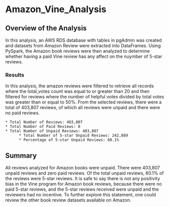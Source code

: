 # Amazon_Vine_Analysis


## Overview of the Analysis
In this analysis, an AWS RDS database with tables in pgAdmin was created and datasets from Amazon Review were extracted into DataFrames. Using PySpark, the Amazon book reviews were then analyzed to determine whether having a paid Vine review has any affect on the nuymber of 5-star reviews.

### Results
In this analysis, the amazon reviews were filtered to retrieve all records where the total_votes count was equal to or greater than 20 and then filtered for reviews where the number of helpful votes divided by total votes was greater than or equal to 50%. From the selected reviews, there were a total of 403,807 reviews, of which all reviews were unpaid and there were no paid reviews. 

    * Total Number of Reviews: 403,807
    * Total Number of Paid Reviews: 0 
    * Total Number of Unpaid Reviews: 403,807
          * Total Number of 5-star Unpaid Reviews: 242,889
          * Percentage of 5-star Unpaid Reviews: 60.1%


## Summary
All reviews analyzed for Amazon books were unpaid. There were 403,807 unpaid reviews and zero paid reviews. Of the total unpaid reviews, 60.1% of the reviews were 5-star reviews. It is safe to say there is not any positivity bias in the Vine program for Amazon book reviews, because there were no paid 5-star reviews, and the 5-star reviews received were unpaid and the reviewers had no incentive. To further explore this statement, one could review the other book review datasets available on Amazon.

